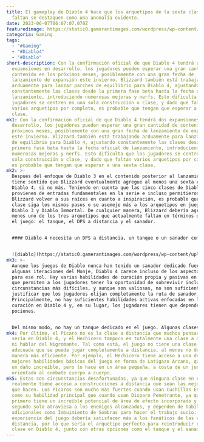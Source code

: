 ```yaml
---
title: El gameplay de Diablo 4 hace que los arquetipos de la sexta clase que
  faltan se destaquen como una anomalía evidente.
date: 2023-06-07T06:07:07.070Z
featuredimage: https://static0.gamerantimages.com/wordpress/wp-content/uploads/2023/06/088b80c17dc1e2171b4bf30bf2fdfc60866df44c-1920x1200-1.jpg?q=50&fit=contain&w=1140&h=&dpr=1.5
categoria: Gaming
tags:
  - "#Gaming"
  - "#Diablo4"
  - "#Diablo"
short-description: Con la confirmación oficial de que Diablo 4 tendrá dos
  expansiones en desarrollo, los jugadores pueden esperar una gran cantidad de
  contenido en los próximos meses, posiblemente con una gran fecha de
  lanzamiento de expansión este invierno. Blizzard también está trabajando
  arduamente para lanzar parches de equilibrio para Diablo 4, ajustando
  constantemente las clases desde la primera fase beta hasta la fecha oficial de
  lanzamiento, introduciendo numerosas mejoras y nerfs. Esto dificulta que los
  jugadores se centren en una sola construcción o clase, y dado que faltan
  varios arquetipos por completo, es probable que tengan que esperar a una sexta
  clase.
mk1: Con la confirmación oficial de que Diablo 4 tendrá dos expansiones en
  desarrollo, los jugadores pueden esperar una gran cantidad de contenido en los
  próximos meses, posiblemente con una gran fecha de lanzamiento de expansión
  este invierno. Blizzard también está trabajando arduamente para lanzar parches
  de equilibrio para Diablo 4, ajustando constantemente las clases desde la
  primera fase beta hasta la fecha oficial de lanzamiento, introduciendo
  numerosas mejoras y nerfs. Esto dificulta que los jugadores se centren en una
  sola construcción o clase, y dado que faltan varios arquetipos por completo,
  es probable que tengan que esperar a una sexta clase.
mk2: >-
  Después del enfoque de Diablo 3 en el contenido posterior al lanzamiento,
  tiene sentido que Blizzard eventualmente agregue al menos una sexta clase a
  Diablo 4, si no más. Teniendo en cuenta que las cinco clases de Diablo 4
  provienen de entradas fundamentales en la serie e incluso permitieron a
  Blizzard volver a sus raíces en cuanto a inspiración, es probable que la sexta
  clase siga los mismos pasos o se asemeje más a los arquetipos en juegos como
  Diablo 3 y Diablo Immortal. De cualquier manera, Blizzard debería agregar al
  menos uno de los tres arquetipos que actualmente faltan en términos de rol en
  el juego: el tanque, el DPS a distancia y el sanador.


  #### Diablo 4 necesita un DPS a distancia, un tanque o un sanador como su sexta clase. 


  ![diablo](https://static0.gamerantimages.com/wordpress/wp-content/uploads/2023/05/diablo-4-classes-best-3-1-1.jpg?q=50&fit=crop&w=1500&dpr=1.5 "diablo")
mk3: >-
  Aunque los juegos de Diablo nunca han tenido un sanador dedicado fuera de
  algunas iteraciones del Monje, Diablo 4 carece incluso de los aspectos básicos
  para ese rol. Hay varias habilidades de curación propia y pasivas en el juego
  que permiten a los jugadores tener la oportunidad de sobrevivir incluso en las
  circunstancias más difíciles, y aunque son valiosas, no son suficientes para
  justificar que los jugadores elijan completamente la ruta de sanador.
  Principalmente, no hay suficientes habilidades activas enfocadas en la
  curación en Diablo 4 y, en su lugar, los jugadores tienen que depender de las
  pociones.


  Del mismo modo, no hay un tanque dedicado en el juego. Algunas clases son inherentemente resilientes y más que otras, como el Druida, que tiene herramientas de supervivencia posiblemente las mejores del juego, especialmente al aumentar las estadísticas en el juego tardío a través de los Paneles de Paragon, el equipo y los Aspectos de Diablo 4. El Druida puede soportar ataques, pero no tiene herramientas para atraer el agro de jugadores aliados, algo que solo puede hacer el Bárbaro. Por otro lado, el Bárbaro no tiene el mismo potencial que el Druida cuando se trata de sobrevivir prácticamente cualquier cosa, por lo que ninguno de estos dos puede actuar realmente como un tanque dedicado.
mk4: Por último, el Pícaro no es la clase a distancia que muchos pensaron que
  sería en Diablo 4, y el Hechicero tampoco es totalmente una clase a distancia,
  ni hablar del Nigromante. Tal como está, el juego no tiene una clase DPS
  adecuada que se pueda jugar completamente a distancia, al menos no de la
  manera más eficiente. Por ejemplo, el Hechicero tiene acceso a una de las
  mejores habilidades básicas del juego en forma de Latigazo Arcano, que inflige
  un daño increíble, pero lo hace en un área pequeña, a costa de un juego
  orientado al combate cuerpo a cuerpo.
mk5: Estas son circunstancias desafortunadas, ya que ninguna clase en el juego
  realmente tiene acceso a construcciones a distancia que sean las mejores en lo
  que hacen. Los Pícaros son mucho más fuertes cuando usan Cuchillas Enredantes
  como su habilidad principal que cuando usan Disparo Penetrante, ya que el
  primero tiene un increíble potencial de área de efecto incorporado y el
  segundo solo atraviesa a los enemigos alcanzados, y dependen de habilidades
  adicionales como Imbuimiento de Sombras para hacer el trabajo sucio. La
  experiencia del juego debería satisfacer más a los fanáticos de las armas a
  distancia, por lo que sería el arquetipo perfecto para reintroducir como sexta
  clase en Diablo 4, junto con otras opciones como el tanque y el sanador.
---
```

